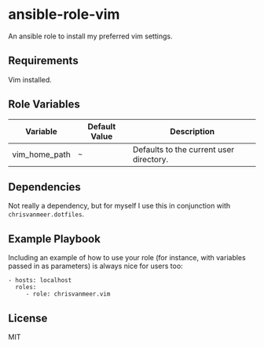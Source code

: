 ansible-role-vim
=========

An ansible role to install my preferred vim settings.

Requirements
------------

Vim installed.

Role Variables
--------------

| Variable | Default Value | Description|
| -- | -- | -- |
| vim_home_path | `~` | Defaults to the current user directory. |

Dependencies
------------

Not really a dependency, but for myself I use this in conjunction with `chrisvanmeer.dotfiles`.


Example Playbook
----------------

Including an example of how to use your role (for instance, with variables passed in as parameters) is always nice for users too:

    - hosts: localhost
      roles:
         - role: chrisvanmeer.vim

License
-------

MIT
